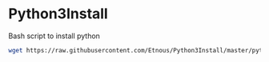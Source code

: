 # Python3Install
Bash script to install python

``` bash
wget https://raw.githubusercontent.com/Etnous/Python3Install/master/python_install.sh && chmod 755 python_install.sh && bash python_install.sh
```

